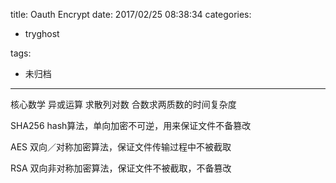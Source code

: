 title: Oauth Encrypt
date: 2017/02/25 08:38:34
categories:
 - tryghost

tags:
 - 未归档 



---

核心数学
异或运算
求散列对数
合数求两质数的时间复杂度

SHA256
hash算法，单向加密不可逆，用来保证文件不备篡改

AES
双向／对称加密算法，保证文件传输过程中不被截取

RSA
双向非对称加密算法，保证文件不被截取，不备篡改





